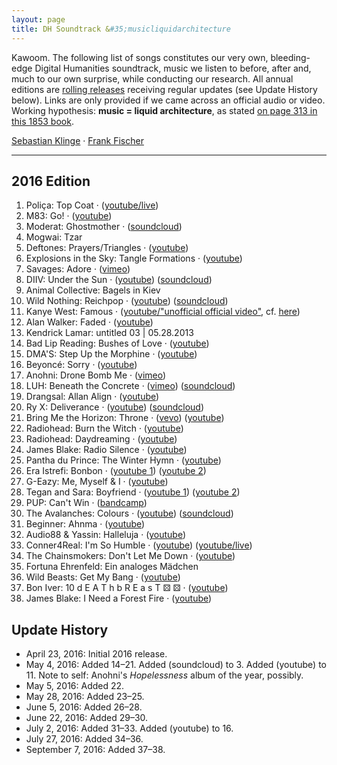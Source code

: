 ```yaml
---
layout: page
title: DH Soundtrack &#35;musicliquidarchitecture
---
```


Kawoom. The following list of songs constitutes our very own, bleeding-edge Digital Humanities soundtrack, music we listen to before, after and, much to our own surprise, while conducting our research. All annual editions are [rolling releases](https://en.wikipedia.org/wiki/Rolling_release) receiving regular updates (see Update History below). Links are only provided if we came across an official audio or video. Working hypothesis: **music = liquid architecture**, as stated [on page 313 in this 1853 book](http://reader.digitale-sammlungen.de/de/fs1/object/display/bsb10598676_00329.html?zoom=1).

[Sebastian Klinge](https://twitter.com/DasAnsagenfeuil) &middot; [Frank Fischer](https://twitter.com/umblaetterer)

* * *

## 2016 Edition

  1. Poliça: Top Coat &middot; ([youtube/live](https://www.youtube.com/watch?v=EIoAs9wpaco))
  2. M83: Go! &middot; ([youtube](https://www.youtube.com/watch?v=U3YZTYXftzg))
  3. Moderat: Ghostmother &middot; ([soundcloud](https://soundcloud.com/moderat-official/ghostmother))
  4. Mogwai: Tzar
  5. Deftones: Prayers/Triangles &middot; ([youtube](https://www.youtube.com/watch?v=D5BG_B8FWhI))
  6. Explosions in the Sky: Tangle Formations &middot; ([youtube](https://www.youtube.com/watch?v=h2PagQXYQIE))
  7. Savages: Adore &middot; ([vimeo](https://vimeo.com/150766416))
  8. DIIV: Under the Sun &middot; ([youtube](https://www.youtube.com/watch?v=zKbqyuaXolg)) ([soundcloud](https://soundcloud.com/capturedtracks/diiv-under-the-sun-official-single))
  9. Animal Collective: Bagels in Kiev
  10. Wild Nothing: Reichpop &middot; ([youtube](https://www.youtube.com/watch?v=2R8xrvVRztQ)) ([soundcloud](https://soundcloud.com/bella-union/wild-nothing-reichpop))
  11. Kanye West: Famous &middot; ([youtube/&#34;unofficial official video&#34;](https://www.youtube.com/watch?v=Q821mNXNw-I), cf. [here](http://www.theverge.com/2016/4/28/11526342/kanye-west-famous-music-video-aziz-ansari-eric-wareheim-tlop))
  12. Alan Walker: Faded &middot; ([youtube](https://www.youtube.com/watch?v=60ItHLz5WEA))
  13. Kendrick Lamar: untitled 03 &#x7c; 05.28.2013
  14. Bad Lip Reading: Bushes of Love &middot; ([youtube](https://www.youtube.com/watch?v=RySHDUU2juM))
  15. DMA'S: Step Up the Morphine &middot; ([youtube](https://www.youtube.com/watch?v=vYTXXhkHHG0))
  16. Beyoncé: Sorry &middot; ([youtube](https://www.youtube.com/watch?v=QxsmWxxouIM))
  17. Anohni: Drone Bomb Me &middot; ([vimeo](https://vimeo.com/152637866))
  18. LUH: Beneath the Concrete &middot; ([vimeo](https://vimeo.com/163403615)) ([soundcloud](https://soundcloud.com/lostunderheaven/beneath-the-concrete))
  19. Drangsal: Allan Align &middot; ([youtube](https://www.youtube.com/watch?v=99o3AkxzTcQ))
  20. Ry X: Deliverance &middot; ([youtube](https://www.youtube.com/watch?v=Es4THnMzefA)) ([soundcloud](https://soundcloud.com/ry-x/deliverance1))
  21. Bring Me the Horizon: Throne &middot; ([vevo](http://www.vevo.com/watch/bring-me-the-horizon/throne/GB1101500803)) ([youtube](https://www.youtube.com/watch?v=uD7dM1wol6g))
  22. Radiohead: Burn the Witch &middot; ([youtube](https://www.youtube.com/watch?v=yI2oS2hoL0k))
  23. Radiohead: Daydreaming &middot; ([youtube](https://www.youtube.com/watch?v=TTAU7lLDZYU))
  24. James Blake: Radio Silence &middot; ([youtube](https://www.youtube.com/watch?v=TTglDb7qjvQ))
  25. Pantha du Prince: The Winter Hymn &middot; ([youtube](https://www.youtube.com/watch?v=yBWo9xsJxGo))
  26. Era Istrefi: Bonbon &middot; ([youtube 1](https://www.youtube.com/watch?v=cedoBlUvBlI)) ([youtube 2](https://www.youtube.com/watch?v=qA5rsVEqEHc))
  27. G-Eazy: Me, Myself & I &middot; ([youtube](https://www.youtube.com/watch?v=Tfs5GOQK4dU))
  28. Tegan and Sara: Boyfriend &middot; ([youtube 1](https://www.youtube.com/watch?v=HJOHoiPGpac)) ([youtube 2](https://www.youtube.com/watch?v=Vp1kSFL3ESo))
  29. PUP: Can't Win &middot; ([bandcamp](https://puptheband.bandcamp.com/track/cant-win))
  30. The Avalanches: Colours &middot; ([youtube](https://www.youtube.com/watch?v=zLRPDovCpmM)) ([soundcloud](https://soundcloud.com/theavalanches/colours))
  31. Beginner: Ahnma &middot; ([youtube](https://www.youtube.com/watch?v=C6_Uk_2rkQg))
  32. Audio88 & Yassin: Halleluja &middot; ([youtube](https://www.youtube.com/watch?v=W5ZldUxaX7s))
  33. Conner4Real: I'm So Humble &middot; ([youtube](https://www.youtube.com/watch?v=tIpbYyR0OOI)) ([youtube/live](https://www.youtube.com/watch?v=XzbAEHdy8oU))
  34. The Chainsmokers: Don't Let Me Down &middot; ([youtube](https://www.youtube.com/watch?v=1Oezjm6Mmm8))
  35. Fortuna Ehrenfeld: Ein analoges Mädchen
  36. Wild Beasts: Get My Bang &middot; ([youtube](https://www.youtube.com/watch?v=8nkdZhFzglA))
  37. Bon Iver: 10 d E A T h b R E a s T ⚄ ⚄ &middot; ([youtube](https://www.youtube.com/watch?v=HNy7VtSsmu8))
  38. James Blake: I Need a Forest Fire &middot; ([youtube](https://www.youtube.com/watch?v=sAJgs1P-uUE))

## Update History

  - April 23, 2016: Initial 2016 release.
  - May 4, 2016: Added 14–21. Added (soundcloud) to 3. Added (youtube) to 11. Note to self: Anohni's *Hopelessness* album of the year, possibly.
  - May 5, 2016: Added 22.
  - May 28, 2016: Added 23–25.
  - June 5, 2016: Added 26–28.
  - June 22, 2016: Added 29–30.
  - July 2, 2016: Added 31–33. Added (youtube) to 16.
  - July 27, 2016: Added 34–36.
  - September 7, 2016: Added 37–38.

